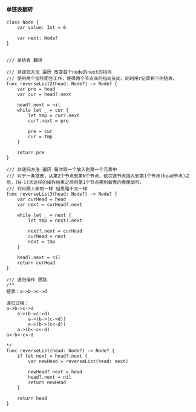 
#### 单链表翻转

    class Node {
        var value: Int = 0
        
        var next: Node?
    }


    /// 单链表 翻转

    /// 非递归方法 遍历 改变每个node的next的指向
    /// 使用两个指针配合工作，使得两个节点间的指向反向，同时用r记录剩下的链表。
    func reverseList2(head: Node?) -> Node? {
        var pre = head
        var cur = head?.next
        
        head?.next = nil
        while let _ = cur {
            let tmp = cur?.next
            cur?.next = pre
            
            pre = cur
            cur = tmp
        }
        
        return pre
    }

    /// 非递归方法 遍历 每次取一个放入到第一个元素中
    /// 对于一条链表，从第2个节点到第N个节点，依次逐节点插入到第1个节点(head节点)之后，(N-1)次这样的操作结束之后将第1个节点挪到新表的表尾即可。
    /// 代码跟上面的一样 但思路不太一样
    func reverseList3(head: Node?) -> Node? {
        var curHead = head
        var next = curHead?.next
        
        while let _ = next {
            let tmp = next?.next
            
            next?.next = curHead
            curHead = next
            next = tmp
        }
        
        head?.next = nil
        return curHead
    }

    /// 递归操作 思路
    /**
    链表：a->b->c->d
    
    递归过程：
    a->b->c->d
        a->(b->c->d)
            a->(b->(c->d))
            a->(b->(c<-d))
        a->(b<-c<-d)
    a<-b<-c<-d
    
    */
    func reverseList(head: Node?) -> Node? {
        if let next = head?.next {
            var newHead = reverseList(head: next)
            
            newHead?.next = head
            head?.next = nil
            return newHead
        }
        
        return head
    }